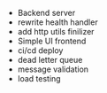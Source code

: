 - Backend server
- rewrite health handler
- add http utils finilizer
- Simple UI frontend
- ci/cd deploy
- dead letter queue
- message validation
- load testing
